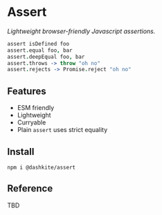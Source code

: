 # Assert

*Lightweight browser-friendly Javascript assertions.*

```coffeescript
assert isDefined foo
assert.equal foo, bar
assert.deepEqual foo, bar
assert.throws -> throw "oh no"
assert.rejects -> Promise.reject "oh no"
```

## Features

- ESM friendly
- Lightweight
- Curryable
- Plain `assert` uses strict equality

## Install

```shell
npm i @dashkite/assert
```

## Reference

TBD
